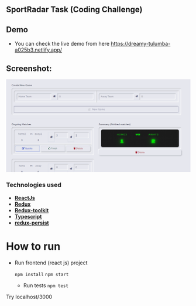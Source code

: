 
## SportRadar Task (Coding Challenge)


## Demo
- You can check the live demo from here https://dreamy-tulumba-a025b3.netlify.app/
## Screenshot:
![Screenshot](screenshot.png "sport radar")

### Technologies used
- **[ReactJs](https://reactjs.org/)**
- **[Redux](https://redux.js.org/)**
- **[Redux-toolkit](https://redux-toolkit.js.org/)**
- **[Typescript](https://www.typescriptlang.org/)**
- **[redux-persist](https://www.npmjs.com/package/redux-persist)**
  
  
# How to run 
- Run frontend (react js) project

  `npm install`
  `npm start`
  
  - Run tests
  `npm test`

Try localhost/3000



 

 

 
